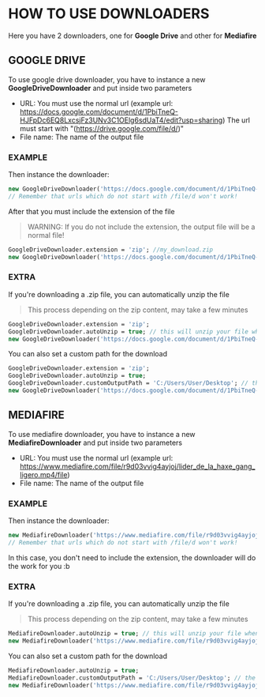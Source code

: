 # HOW TO USE DOWNLOADERS
Here you have 2 downloaders, one for **Google Drive** and other for **Mediafire**
## GOOGLE DRIVE
To use google drive downloader, you have to instance a new **GoogleDriveDownloader** and put inside two parameters
 - URL: You must use the normal url (example url: https://docs.google.com/document/d/1PbiTneQ-HJFpDc6EQ8LxcsjFz3UNv3C1OElg6sdUaT4/edit?usp=sharing) The url must start with "(https://drive.google.com/file/d/)"
 - File name: The name of the output file

### EXAMPLE
Then instance the downloader:
```haxe
new GoogleDriveDownloader('https://docs.google.com/document/d/1PbiTneQ-HJFpDc6EQ8LxcsjFz3UNv3C1OElg6sdUaT4/edit?usp=sharing', 'my_download');
// Remember that urls which do not start with /file/d won't work! 
```

After that you must include the extension of the file 
> WARNING: If you do not include the extension, the output file will be a normal file!

```haxe
GoogleDriveDownloader.extension = 'zip'; //my_download.zip
new GoogleDriveDownloader('https://docs.google.com/document/d/1PbiTneQ-HJFpDc6EQ8LxcsjFz3UNv3C1OElg6sdUaT4/edit?usp=sharing', 'my_download');
```

### EXTRA
If you're downloading a .zip file, you can automatically unzip the file
> This process depending on the zip content, may take a few minutes

```haxe
GoogleDriveDownloader.extension = 'zip';
GoogleDriveDownloader.autoUnzip = true; // this will unzip your file when the download is finished
new GoogleDriveDownloader('https://docs.google.com/document/d/1PbiTneQ-HJFpDc6EQ8LxcsjFz3UNv3C1OElg6sdUaT4/edit?usp=sharing', 'my_download');
```

You can also set a custom path for the download
```haxe
GoogleDriveDownloader.extension = 'zip';
GoogleDriveDownloader.autoUnzip = true;
GoogleDriveDownloader.customOutputPath = 'C:/Users/User/Desktop'; // the output file will be located in the desktop
new GoogleDriveDownloader('https://docs.google.com/document/d/1PbiTneQ-HJFpDc6EQ8LxcsjFz3UNv3C1OElg6sdUaT4/edit?usp=sharing', 'my_download');
```

## MEDIAFIRE
To use mediafire downloader, you have to instance a new **MediafireDownloader** and put inside two parameters
 - URL: You must use the normal url (example url: https://www.mediafire.com/file/r9d03vvig4ayjoj/lider_de_la_haxe_gang_ligero.mp4/file)
 - File name: The name of the output file

### EXAMPLE
Then instance the downloader:
```haxe
new MediafireDownloader('https://www.mediafire.com/file/r9d03vvig4ayjoj/lider_de_la_haxe_gang_ligero.mp4/file', 'my_download');
// Remember that urls which do not start with /file/d won't work! 
```

In this case, you don't need to include the extension, the downloader will do the work for you :b

### EXTRA
If you're downloading a .zip file, you can automatically unzip the file
> This process depending on the zip content, may take a few minutes

```haxe
MediafireDownloader.autoUnzip = true; // this will unzip your file when the download is finished
new MediafireDownloader('https://www.mediafire.com/file/r9d03vvig4ayjoj/lider_de_la_haxe_gang_ligero.mp4/file', 'my_download');
```

You can also set a custom path for the download
```haxe
MediafireDownloader.autoUnzip = true;
MediafireDownloader.customOutputPath = 'C:/Users/User/Desktop'; // the output file will be located in the desktop
new MediafireDownloader('https://www.mediafire.com/file/r9d03vvig4ayjoj/lider_de_la_haxe_gang_ligero.mp4/file', 'my_download');
```
